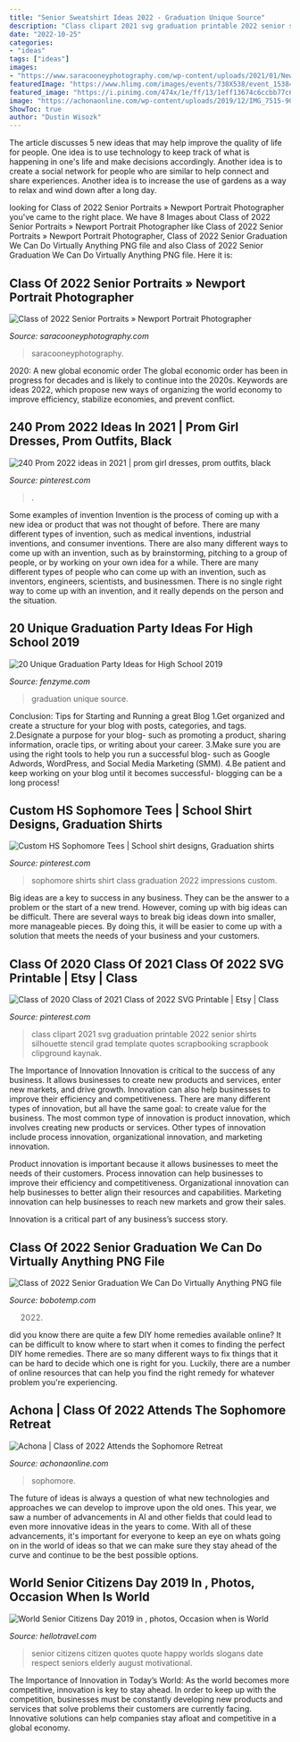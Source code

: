 ```yaml
---
title: "Senior Sweatshirt Ideas 2022 - Graduation Unique Source"
description: "Class clipart 2021 svg graduation printable 2022 senior shirts silhouette stencil grad template quotes scrapbooking scrapbook clipground kaynak"
date: "2022-10-25"
categories:
- "ideas"
tags: ["ideas"]
images:
- "https://www.saracooneyphotography.com/wp-content/uploads/2021/01/Newport-Portsmouth-Middletown-RI-Senior-Portrait-Photographer-1(pp_w768_h1150).jpg"
featuredImage: "https://www.hlimg.com/images/events/738X538/event_1538421007m1.jpg"
featured_image: "https://i.pinimg.com/474x/1e/ff/13/1eff13674c6ccbb77c652a2f7b3c0c2d.jpg"
image: "https://achonaonline.com/wp-content/uploads/2019/12/IMG_7515-900x598.jpg"
ShowToc: true
author: "Dustin Wisozk"
---
```



The article discusses 5 new ideas that may help improve the quality of life for people. One idea is to use technology to keep track of what is happening in one's life and make decisions accordingly. Another idea is to create a social network for people who are similar to help connect and share experiences. Another idea is to increase the use of gardens as a way to relax and wind down after a long day.

	

		
looking for Class of 2022 Senior Portraits » Newport Portrait Photographer you've came to the right place. We have 8 Images about Class of 2022 Senior Portraits » Newport Portrait Photographer like Class of 2022 Senior Portraits » Newport Portrait Photographer, Class of 2022 Senior Graduation We Can Do Virtually Anything PNG file and also Class of 2022 Senior Graduation We Can Do Virtually Anything PNG file. Here it is:
		
    
## Class Of 2022 Senior Portraits » Newport Portrait Photographer

<img loading=lazy src="https://www.saracooneyphotography.com/wp-content/uploads/2021/01/Newport-Portsmouth-Middletown-RI-Senior-Portrait-Photographer-1(pp_w768_h1150).jpg" onerror="this.onerror=null;this.src='https://tse1.mm.bing.net/th?id=OIP.Vsr0jxd3iqSQ-3DTq7FMFwHaLF&amp;pid=15.1';" alt="Class of 2022 Senior Portraits » Newport Portrait Photographer">

_Source: saracooneyphotography.com_

>saracooneyphotography. 

	

2020: A new global economic order
The global economic order has been in progress for decades and is likely to continue into the 2020s. Keywords are ideas 2022, which propose new ways of organizing the world economy to improve efficiency, stabilize economies, and prevent conflict.

    
## 240 Prom 2022 Ideas In 2021 | Prom Girl Dresses, Prom Outfits, Black

<img loading=lazy src="https://i.pinimg.com/474x/1e/ff/13/1eff13674c6ccbb77c652a2f7b3c0c2d.jpg" onerror="this.onerror=null;this.src='https://tse3.mm.bing.net/th?id=OIP.C_TmU1GhFDhCrN-2CsoFCwAAAA&amp;pid=15.1';" alt="240 Prom 2022 ideas in 2021 | prom girl dresses, prom outfits, black">

_Source: pinterest.com_

>. 

	

Some examples of invention
Invention is the process of coming up with a new idea or product that was not thought of before. There are many different types of invention, such as medical inventions, industrial inventions, and consumer inventions. 
There are also many different ways to come up with an invention, such as by brainstorming, pitching to a group of people, or by working on your own idea for a while. 
There are many different types of people who can come up with an invention, such as inventors, engineers, scientists, and businessmen. 
There is no single right way to come up with an invention, and it really depends on the person and the situation.

    
## 20 Unique Graduation Party Ideas For High School 2019

<img loading=lazy src="http://www.fenzyme.com/wp-content/uploads/2017/11/Unique-Graduation-Party-Ideas-for-High-School9.jpg" onerror="this.onerror=null;this.src='https://tse3.mm.bing.net/th?id=OIP.60qJTH99oLFOwwGs3DlkKgHaKl&amp;pid=15.1';" alt="20 Unique Graduation Party Ideas for High School 2019">

_Source: fenzyme.com_

>graduation unique source. 

	

Conclusion: Tips for Starting and Running a great Blog
1.Get organized and create a structure for your blog with posts, categories, and tags.
2.Designate a purpose for your blog- such as promoting a product, sharing information, oracle tips, or writing about your career. 
3.Make sure you are using the right tools to help you run a successful blog- such as Google Adwords, WordPress, and Social Media Marketing (SMM). 
4.Be patient and keep working on your blog until it becomes successful- blogging can be a long process!

    
## Custom HS Sophomore Tees | School Shirt Designs, Graduation Shirts

<img loading=lazy src="https://i.pinimg.com/736x/0f/d2/45/0fd2450a37d7763943bcd0179861cf05.jpg" onerror="this.onerror=null;this.src='https://tse4.mm.bing.net/th?id=OIP.XN_2WJxZBycjf9CxfeUGtgAAAA&amp;pid=15.1';" alt="Custom HS Sophomore Tees | School shirt designs, Graduation shirts">

_Source: pinterest.com_

>sophomore shirts shirt class graduation 2022 impressions custom. 

	

Big ideas are a key to success in any business. They can be the answer to a problem or the start of a new trend. However, coming up with big ideas can be difficult. There are several ways to break big ideas down into smaller, more manageable pieces. By doing this, it will be easier to come up with a solution that meets the needs of your business and your customers.

    
## Class Of 2020 Class Of 2021 Class Of 2022 SVG Printable | Etsy | Class

<img loading=lazy src="https://i.pinimg.com/736x/7a/c9/d9/7ac9d9bce59f522994c6dddcee85075c.jpg" onerror="this.onerror=null;this.src='https://tse2.mm.bing.net/th?id=OIP.aGWw2yutrll9EHIOglo-IAHaE4&amp;pid=15.1';" alt="Class of 2020 Class of 2021 Class of 2022 SVG Printable | Etsy | Class">

_Source: pinterest.com_

>class clipart 2021 svg graduation printable 2022 senior shirts silhouette stencil grad template quotes scrapbooking scrapbook clipground kaynak. 

	

The Importance of Innovation
Innovation is critical to the success of any business. It allows businesses to create new products and services, enter new markets, and drive growth. Innovation can also help businesses to improve their efficiency and competitiveness.
There are many different types of innovation, but all have the same goal: to create value for the business. The most common type of innovation is product innovation, which involves creating new products or services. Other types of innovation include process innovation, organizational innovation, and marketing innovation.

Product innovation is important because it allows businesses to meet the needs of their customers. Process innovation can help businesses to improve their efficiency and competitiveness. Organizational innovation can help businesses to better align their resources and capabilities. Marketing innovation can help businesses to reach new markets and grow their sales.

Innovation is a critical part of any business’s success story.

    
## Class Of 2022 Senior Graduation We Can Do Virtually Anything PNG File

<img loading=lazy src="https://cdn.tangledigitalprints.com/listings/thumb/5eb521d638dd912de57ffa32/Bo46uyJTDd/t0T70goINo___UDLLS_v1_compressed_1000.jpg" onerror="this.onerror=null;this.src='https://tse3.mm.bing.net/th?id=OIP.rOwrQMagQU5q26H5cJeFCAHaHa&amp;pid=15.1';" alt="Class of 2022 Senior Graduation We Can Do Virtually Anything PNG file">

_Source: bobotemp.com_

>2022. 

	

did you know there are quite a few DIY home remedies available online?
It can be difficult to know where to start when it comes to finding the perfect DIY home remedies. There are so many different ways to fix things that it can be hard to decide which one is right for you. Luckily, there are a number of online resources that can help you find the right remedy for whatever problem you're experiencing.

    
## Achona | Class Of 2022 Attends The Sophomore Retreat

<img loading=lazy src="https://achonaonline.com/wp-content/uploads/2019/12/IMG_7515-900x598.jpg" onerror="this.onerror=null;this.src='https://tse4.mm.bing.net/th?id=OIP.u_Ekfwv-Ij8FQanKI6TQ6AHaE6&amp;pid=15.1';" alt="Achona | Class of 2022 Attends the Sophomore Retreat">

_Source: achonaonline.com_

>sophomore. 

	

The future of ideas is always a question of what new technologies and approaches we can develop to improve upon the old ones. This year, we saw a number of advancements in AI and other fields that could lead to even more innovative ideas in the years to come. With all of these advancements, it's important for everyone to keep an eye on whats going on in the world of ideas so that we can make sure they stay ahead of the curve and continue to be the best possible options.

    
## World Senior Citizens Day 2019 In , Photos, Occasion When Is World

<img loading=lazy src="https://www.hlimg.com/images/events/738X538/event_1538421007m1.jpg" onerror="this.onerror=null;this.src='https://tse1.mm.bing.net/th?id=OIP.nxjhidH3Os_t6mxahVhOaAHaEK&amp;pid=15.1';" alt="World Senior Citizens Day 2019 in , photos, Occasion when is World">

_Source: hellotravel.com_

>senior citizens citizen quotes quote happy worlds slogans date respect seniors elderly august motivational. 

	

The Importance of Innovation in Today’s World:
As the world becomes more competitive, innovation is key to stay ahead. In order to keep up with the competition, businesses must be constantly developing new products and services that solve problems their customers are currently facing. Innovative solutions can help companies stay afloat and competitive in a global economy.

